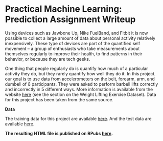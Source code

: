# Practical Machine Learning: Prediction Assignment Writeup
Using devices such as Jawbone Up, Nike FuelBand, and Fitbit it is now possible to collect a large amount of data about personal activity relatively inexpensively. These type of devices are part of the quantified self movement – a group of enthusiasts who take measurements about themselves regularly to improve their health, to find patterns in their behavior, or because they are tech geeks. 

One thing that people regularly do is quantify how much of a particular activity they do, but they rarely quantify how well they do it. In this project, our goal is to use data from accelerometers on the belt, forearm, arm, and dumbell of 6 participants. They were asked to perform barbell lifts correctly and incorrectly in 5 different ways. More information is available from the website [here](http://web.archive.org/web/20161224072740/http:/groupware.les.inf.puc-rio.br/har) (see the section on the Weight Lifting Exercise Dataset). Data for this project has been taken from the same source.

**Data**

The training data for this project are available [here](https://d396qusza40orc.cloudfront.net/predmachlearn/pml-training.csv). And the test data are available [here](https://d396qusza40orc.cloudfront.net/predmachlearn/pml-testing.csv).

**The resulting HTML file is published on RPubs [here](https://rpubs.com/Shreya2405/machine-learning).**
